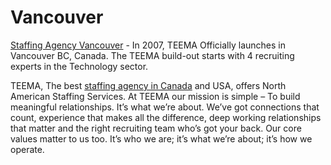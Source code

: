 # Vancouver

<a href="https://teemagroup.com/about-us/">Staffing Agency Vancouver</a> - In 2007, TEEMA Officially launches in Vancouver BC, Canada. The TEEMA build-out starts with 4 recruiting experts in the Technology sector.

TEEMA, The best <a href="https://teemagroup.com/about-us/">staffing agency in Canada</a> and USA, offers North American Staffing Services. At TEEMA our mission is simple – To build meaningful relationships. It’s what we’re about. We’ve got connections that count, experience that makes all the difference, deep working relationships that matter and the right recruiting team who’s got your back. Our core values matter to us too. It’s who we are; it’s what we’re about; it’s how we operate.
